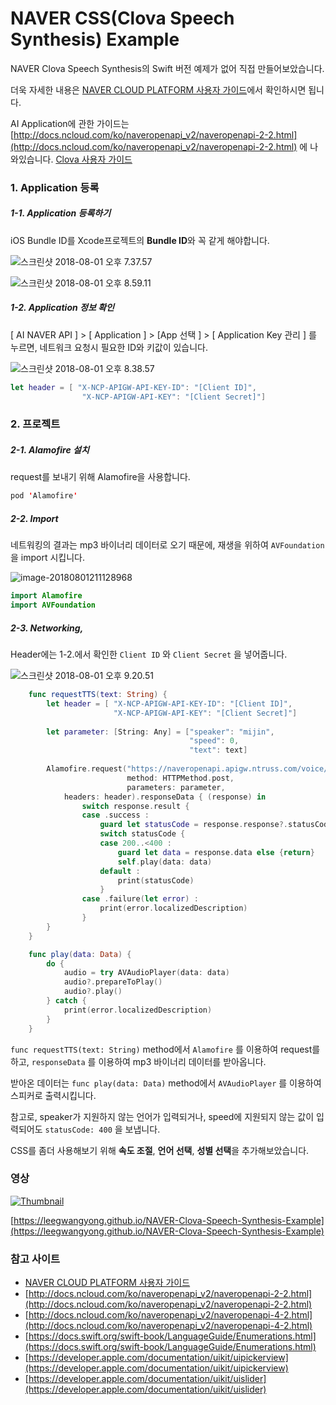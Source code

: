 # NAVER CSS(Clova Speech Synthesis) Example

NAVER Clova Speech Synthesis의 Swift 버전 예제가 없어 직접 만들어보았습니다.

더욱 자세한 내용은 [NAVER CLOUD PLATFORM 사용자 가이드](http://docs.ncloud.com/ko/)에서 확인하시면 됩니다.

AI Application에 관한 가이드는 [http://docs.ncloud.com/ko/naveropenapi_v2/naveropenapi-2-2.html](http://docs.ncloud.com/ko/naveropenapi_v2/naveropenapi-2-2.html) 에 나와있습니다. [Clova 사용자 가이드](http://docs.ncloud.com/ko/naveropenapi_v2/naveropenapi-4-2.html)

### 1. Application 등록

##### 1-1. Application 등록하기

iOS Bundle ID를 Xcode프로젝트의 **Bundle ID**와 꼭 같게 해야합니다.

![스크린샷 2018-08-01 오후 7.37.57](https://ws3.sinaimg.cn/large/006tKfTcgy1ftuizcfilqj31kw0w5ds4.jpg)

![스크린샷 2018-08-01 오후 8.59.11](https://ws1.sinaimg.cn/large/006tKfTcgy1ftuizdieuaj31kw09jq6h.jpg)

##### 1-2. Application 정보 확인

[ AI NAVER API ] > [ Application ] > [App 선택 ] > [ Application Key 관리 ] 를 누르면, 네트워크 요청시 필요한 ID와 키값이 있습니다.

![스크린샷 2018-08-01 오후 8.38.57](https://ws4.sinaimg.cn/large/006tKfTcgy1ftuizbm4ldj31kw0kvjx9.jpg)

```swift
let header = [ "X-NCP-APIGW-API-KEY-ID": "[Client ID]",
				"X-NCP-APIGW-API-KEY": "[Client Secret]"]
```

### 2. 프로젝트

##### 2-1. Alamofire 설치

request를 보내기 위해 Alamofire을 사용합니다.

```swift
pod 'Alamofire'
```

##### 2-2. Import

네트워킹의 결과는 mp3 바이너리 데이터로 오기 때문에, 재생을 위하여 `AVFoundation` 을 import 시킵니다.

![image-20180801211128968](https://ws4.sinaimg.cn/large/006tKfTcgy1ftuize3g3pj31kw0hbgor.jpg)

```swift
import Alamofire
import AVFoundation
```

##### 2-3. Networking,

Header에는 1-2.에서 확인한 `Client ID` 와 `Client Secret` 을 넣어줍니다.

![스크린샷 2018-08-01 오후 9.20.51](https://ws1.sinaimg.cn/large/006tKfTcgy1ftuizanz5gj31kw09qn02.jpg)

```swift
	func requestTTS(text: String) {
        let header = [ "X-NCP-APIGW-API-KEY-ID": "[Client ID]",
                       "X-NCP-APIGW-API-KEY": "[Client Secret]"]
        
        let parameter: [String: Any] = ["speaker": "mijin",
                                        "speed": 0,
                                        "text": text]
        
        Alamofire.request("https://naveropenapi.apigw.ntruss.com/voice/v1/tts",
                          method: HTTPMethod.post,
                          parameters: parameter,
            headers: header).responseData { (response) in
                switch response.result {
                case .success :
                    guard let statusCode = response.response?.statusCode as Int? else {return}
                    switch statusCode {
                    case 200..<400 :
                        guard let data = response.data else {return}
                        self.play(data: data)
                    default :
                        print(statusCode)
                    }
                case .failure(let error) :
                    print(error.localizedDescription)
                }
        }
    }

	func play(data: Data) {
        do {
            audio = try AVAudioPlayer(data: data)
            audio?.prepareToPlay()
            audio?.play()
        } catch {
            print(error.localizedDescription)
        }
    }
```

`func requestTTS(text: String)` method에서 `Alamofire` 를 이용하여 request를 하고, `responseData` 를 이용하여 mp3 바이너리 데이터를 받아옵니다.

받아온 데이터는 `func play(data: Data)` method에서 `AVAudioPlayer` 를 이용하여 스피커로 출력시킵니다.

참고로, speaker가 지원하지 않는 언어가 입력되거나, speed에 지원되지 않는 값이 입력되어도 `statusCode: 400` 을 보냅니다.

CSS를 좀더 사용해보기 위해 **속도 조절**, **언어 선택**, **성별 선택**을 추가해보았습니다.

### 영상

[![Thumbnail](https://img.youtube.com/vi/D-VcKwPoCSw/0.jpg)](https://www.youtube.com/watch?v=D-VcKwPoCSw)

[https://leegwangyong.github.io/NAVER-Clova-Speech-Synthesis-Example](https://leegwangyong.github.io/NAVER-Clova-Speech-Synthesis-Example)

### 참고 사이트

- [NAVER CLOUD PLATFORM 사용자 가이드](http://docs.ncloud.com/ko/)
-  [http://docs.ncloud.com/ko/naveropenapi_v2/naveropenapi-2-2.html](http://docs.ncloud.com/ko/naveropenapi_v2/naveropenapi-2-2.html)
- [http://docs.ncloud.com/ko/naveropenapi_v2/naveropenapi-4-2.html](http://docs.ncloud.com/ko/naveropenapi_v2/naveropenapi-4-2.html)
- [https://docs.swift.org/swift-book/LanguageGuide/Enumerations.html](https://docs.swift.org/swift-book/LanguageGuide/Enumerations.html)
- [https://developer.apple.com/documentation/uikit/uipickerview](https://developer.apple.com/documentation/uikit/uipickerview)
- [https://developer.apple.com/documentation/uikit/uislider](https://developer.apple.com/documentation/uikit/uislider)